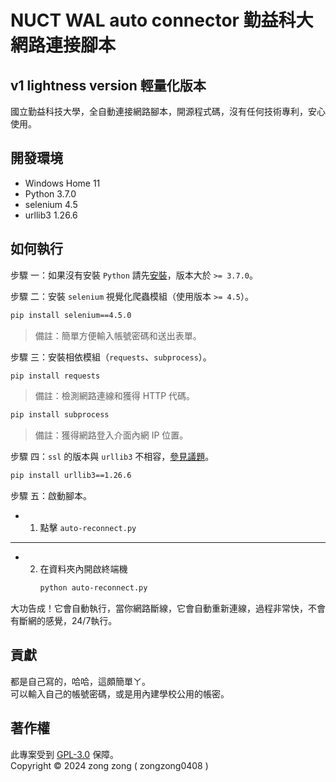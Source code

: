 # NUCT WAL auto connector 勤益科大網路連接腳本
## v1 lightness version 輕量化版本

國立勤益科技大學，全自動連接網路腳本，開源程式碼，沒有任何技術專利，安心使用。  


## 開發環境

- Windows Home 11
- Python 3.7.0
- selenium 4.5
- urllib3 1.26.6


## 如何執行

步驟 一：如果沒有安裝 `Python` 請先[安裝](https://www.python.org/downloads/)，版本大於 `>= 3.7.0`。  

步驟 二：安裝 `selenium` 視覺化爬蟲模組（使用版本 `>= 4.5`）。  

```bash
pip install selenium==4.5.0
```
> 備註：簡單方便輸入帳號密碼和送出表單。

步驟 三：安裝相依模組（`requests`、`subprocess`）。  

```bash
pip install requests
```
> 備註：檢測網路連線和獲得 HTTP 代碼。

```bash
pip install subprocess
```
> 備註：獲得網路登入介面內網 IP 位置。


步驟 四：`ssl` 的版本與 `urllib3` 不相容，[參見議題](https://stackoverflow.com/questions/76187256/importerror-urllib3-v2-0-only-supports-openssl-1-1-1-currently-the-ssl-modu)。  

```bash
pip install urllib3==1.26.6
```

步驟 五：啟動腳本。

- 1. 點擊 `auto-reconnect.py`  
---
- 2. 在資料夾內開啟終端機
        ```bash
        python auto-reconnect.py
        ```

大功告成！它會自動執行，當你網路斷線，它會自動重新連線，過程非常快，不會有斷網的感覺，24/7執行。


## 貢獻

都是自己寫的，哈哈，這頗簡單ㄚ。  
可以輸入自己的帳號密碼，或是用內建學校公用的帳密。


## 著作權

此專案受到 [GPL-3.0](https://www.gnu.org/licenses/gpl-3.0.zh-tw.html) 保障。  
Copyright © 2024 zong zong ( zongzong0408 )